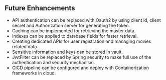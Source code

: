 ## Future Enhancements

* API authentication can be replaced with Oauth2 by using client id, client secret and Authorization server for generating the token.
* Caching can be implemented for retrieving the master data.
* Indexes can be applied to database fields for faster retrieval.
* Creating dedicated APIs for user registration and  managing movies related data.
* Sensitive information and keys can be stored in vault.
* JwtFilter can be replaced by Spring security to make full use of the authentication and security mechanism.
* CICD pipeline can be configured and deploy with Containerization frameworks in cloud.


